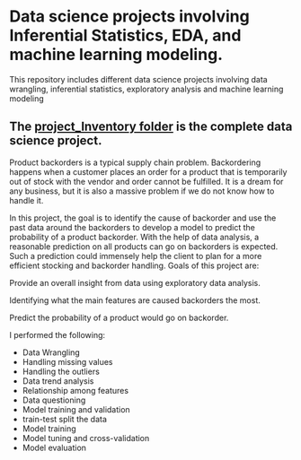 # Data science projects involving Inferential Statistics, EDA, and machine learning modeling.

This repository includes different data science projects involving data wrangling, inferential statistics, exploratory analysis and machine learning modeling

## The [project_Inventory folder](./project_Inventory) is the complete data science project. 
Product backorders is a typical supply chain problem. Backordering happens when a customer places an order for a product that is temporarily out of stock with the vendor and order cannot be fulfilled. It is a dream for any business, but it is also a massive problem if we do not know how to handle it. 

In this project, the goal is to identify the cause of backorder and use the past data around the backorders to develop a model to predict the probability of a product backorder. With the help of data analysis, a reasonable prediction on all products can go on backorders is expected. Such a prediction could immensely help the client to plan for a more efficient stocking and backorder handling. Goals of this project are:

Provide an overall insight from data using exploratory data analysis.

Identifying what the main features are caused backorders the most.

Predict the probability of a product would go on backorder.

I performed the following:

* Data Wrangling
* Handling missing values
* Handling the outliers
* Data trend analysis
* Relationship among features
* Data questioning
* Model training and validation
* train-test split the data
* Model training
* Model tuning and cross-validation
* Model evaluation

